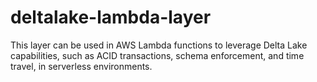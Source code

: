 # deltalake-lambda-layer
This layer can be used in AWS Lambda functions to leverage Delta Lake capabilities, such as ACID transactions, schema enforcement, and time travel, in serverless environments.
